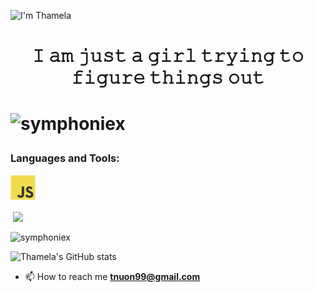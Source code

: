 ![I'm Thamela](https://user-images.githubusercontent.com/106413641/186050099-f07b56ca-dd64-4193-905d-4d3aa172d978.gif)



<h1 align="center"> 𝙸 𝚊𝚖 𝚓𝚞𝚜𝚝 𝚊 𝚐𝚒𝚛𝚕 𝚝𝚛𝚢𝚒𝚗𝚐 𝚝𝚘 𝚏𝚒𝚐𝚞𝚛𝚎 𝚝𝚑𝚒𝚗𝚐𝚜 𝚘𝚞𝚝 <h1>

<p align="left"> <img src="https://komarev.com/ghpvc/?username=symphoniex&label=Profile%20views&color=0e75b6&style=flat" alt="symphoniex" /> </p>

<p align="left">
</p>

<h3 align="left">Languages and Tools:</h3>
<p align="left"> <a href="https://developer.mozilla.org/en-US/docs/Web/JavaScript" target="_blank" rel="noreferrer"> <img src="https://raw.githubusercontent.com/devicons/devicon/master/icons/javascript/javascript-original.svg" alt="javascript" width="40" height="40"/> </a> </p>


<p>&nbsp;<img align="center" src= "https://github-readme-stats.vercel.app/api?username=symphoniex&show_icons=true&theme=Gradient" /></p>

<p><img align="center" src="https://github-readme-streak-stats.herokuapp.com/?user=symphoniex&" alt="symphoniex" /></p>

![Thamela's GitHub stats](https://github-readme-stats.vercel.app/api/top-langs?username=symphoniex&show_icons=true&theme=synthwave)

- 📫 How to reach me **tnuon99@gmail.com**
